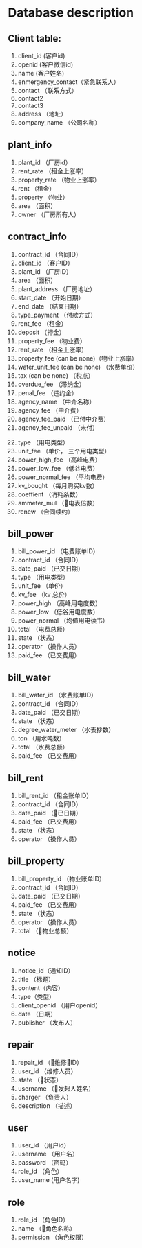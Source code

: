 # Database description

## Client table:
1. client_id (客户id)
2. openid (客户微信id)
3. name (客户姓名)
4. enmergency_contact（紧急联系人）
5. contact （联系方式）
6. contact2
7. contact3
8. address （地址）
9. company_name （公司名称）

## plant_info
1. plant_id （厂房id）
2. rent_rate （租金上涨率）
3. property_rate （物业上涨率）
4. rent （租金）
5. property （物业）
6. area （面积）
7. owner （厂房所有人）

## contract_info
1. contract_id （合同ID）
2. client_id （客户ID）
3. plant_id （厂房ID）
4. area （面积）
5. plant_address （厂房地址）
6. start_date （开始日期）
7. end_date （结束日期）
8. type_payment （付款方式）
9. rent_fee （租金）
10. deposit （押金）
11. property_fee （物业费）
12. rent_rate （租金上涨率）
13. property_fee (can be none)（物业上涨率）
14.  water_unit_fee (can be none) （水费单价）
15.  tax (can be none) （税点）
16.  overdue_fee （滞纳金）
17.  penal_fee （违约金）
18.  agency_name （中介名称）
19.  agency_fee （中介费）
20.  agency_fee_paid （已付中介费）
21.  agency_fee_unpaid （未付）
<!-- 22.  power_id(FK) -->
22. type （用电类型）
23. unit_fee （单价， 三个用电类型）
24. power_high_fee （高峰电费）
25. power_low_fee （低谷电费）
26. power_normal_fee （平均电费）
27. kv_bought （每月购买kv数）
28. coeffient （消耗系数）
29. ammeter_mul （电表倍数）
30. renew （合同续约）
<!-- ## power_type_info
1. power_id
2. contract_id
3. type
4. unit_fee
5. power_high_fee
6. power_low_fee
7. power_normal_fee
8. kv_bought
9. coeffient
10. ammeter_mul -->
## bill_power
1. bill_power_id （电费账单ID）
2. contract_id （合同ID）
3. date_paid （已交日期）
4. type （用电类型）
5. unit_fee （单价）
6. kv_fee （kv 总价）
7. power_high （高峰用电度数）
8. power_low （低谷用电度数）
9. power_normal （均值用电读书）
10. total （电费总额）
11. state （状态）
12. operator （操作人员）
13. paid_fee （已交费用）

## bill_water
1. bill_water_id （水费账单ID）
2. contract_id （合同ID）
3. date_paid （已交日期）
4. state （状态）
5. degree_water_meter （水表抄数）
6. ton （用水吨数）
7. total （水费总额）
8. paid_fee （已交费用）

## bill_rent
1. bill_rent_id （租金账单ID）
2. contract_id （合同ID）
3. date_paid （已日期）
4. paid_fee （已交费用）
5. state （状态）
6. operator （操作人员）

## bill_property
1. bill_property_id （物业账单ID）
2. contract_id （合同ID） 
3. date_paid （已交日期）
4. paid_fee （已交费用）
5. state （状态）
6. operator （操作人员）
7. total （物业总额）

## notice
1. notice_id（通知ID）
2. title （标题）
3. content（内容）
4. type（类型）
5. client_openid （用户openid）
6. date （日期）
7. publisher （发布人）

## repair
1. repair_id （维修ID）
2. user_id （维修人员）
3. state （状态）
4. username （发起人姓名）
5. charger （负责人）
6. description （描述）

## user 
1. user_id （用户id）
2. username （用户名）
3. password （密码）
4. role_id （角色）
5. user_name (用户名字)

## role
1. role_id （角色ID）
2. name （角色名称）
3. permission （角色权限）
